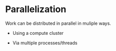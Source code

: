 # Parallelization

Work can be distributed in parallel in muliple ways.

* Using a compute cluster

* Via multiple processes/threads

